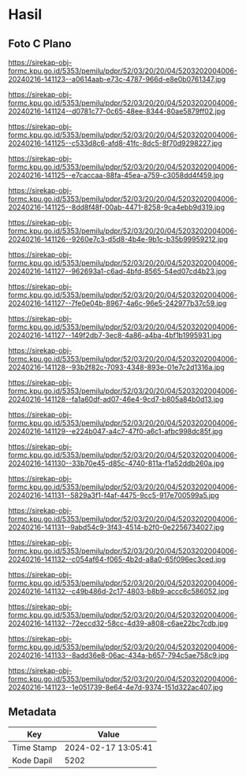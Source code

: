 # Hasil

## Foto C Plano

https://sirekap-obj-formc.kpu.go.id/5353/pemilu/pdpr/52/03/20/20/04/5203202004006-20240216-141123--a0614aab-e73c-4787-966d-e8e0b0761347.jpg

https://sirekap-obj-formc.kpu.go.id/5353/pemilu/pdpr/52/03/20/20/04/5203202004006-20240216-141124--d0781c77-0c65-48ee-8344-80ae5879ff02.jpg

https://sirekap-obj-formc.kpu.go.id/5353/pemilu/pdpr/52/03/20/20/04/5203202004006-20240216-141125--c533d8c6-afd8-41fc-8dc5-8f70d9298227.jpg

https://sirekap-obj-formc.kpu.go.id/5353/pemilu/pdpr/52/03/20/20/04/5203202004006-20240216-141125--e7caccaa-88fa-45ea-a759-c3058dd4f459.jpg

https://sirekap-obj-formc.kpu.go.id/5353/pemilu/pdpr/52/03/20/20/04/5203202004006-20240216-141125--8dd8f48f-00ab-4471-8258-9ca4ebb9d319.jpg

https://sirekap-obj-formc.kpu.go.id/5353/pemilu/pdpr/52/03/20/20/04/5203202004006-20240216-141126--9260e7c3-d5d8-4b4e-9b1c-b35b99959212.jpg

https://sirekap-obj-formc.kpu.go.id/5353/pemilu/pdpr/52/03/20/20/04/5203202004006-20240216-141127--962693a1-c6ad-4bfd-8565-54ed07cd4b23.jpg

https://sirekap-obj-formc.kpu.go.id/5353/pemilu/pdpr/52/03/20/20/04/5203202004006-20240216-141127--7fe0e04b-8967-4a6c-96e5-242977b37c59.jpg

https://sirekap-obj-formc.kpu.go.id/5353/pemilu/pdpr/52/03/20/20/04/5203202004006-20240216-141127--149f2db7-3ec8-4a86-a4ba-4bf1b1995931.jpg

https://sirekap-obj-formc.kpu.go.id/5353/pemilu/pdpr/52/03/20/20/04/5203202004006-20240216-141128--93b2f82c-7093-4348-893e-01e7c2d1316a.jpg

https://sirekap-obj-formc.kpu.go.id/5353/pemilu/pdpr/52/03/20/20/04/5203202004006-20240216-141128--fa1a60df-ad07-46e4-9cd7-b805a84b0d13.jpg

https://sirekap-obj-formc.kpu.go.id/5353/pemilu/pdpr/52/03/20/20/04/5203202004006-20240216-141129--e224b047-a4c7-47f0-a6c1-afbc998dc85f.jpg

https://sirekap-obj-formc.kpu.go.id/5353/pemilu/pdpr/52/03/20/20/04/5203202004006-20240216-141130--33b70e45-d85c-4740-811a-f1a52ddb260a.jpg

https://sirekap-obj-formc.kpu.go.id/5353/pemilu/pdpr/52/03/20/20/04/5203202004006-20240216-141131--5829a3f1-f4af-4475-9cc5-917e700599a5.jpg

https://sirekap-obj-formc.kpu.go.id/5353/pemilu/pdpr/52/03/20/20/04/5203202004006-20240216-141131--9abd54c9-3f43-4514-b2f0-0e2256734027.jpg

https://sirekap-obj-formc.kpu.go.id/5353/pemilu/pdpr/52/03/20/20/04/5203202004006-20240216-141132--c054af64-f065-4b2d-a8a0-65f096ec3ced.jpg

https://sirekap-obj-formc.kpu.go.id/5353/pemilu/pdpr/52/03/20/20/04/5203202004006-20240216-141132--c49b486d-2c17-4803-b8b9-accc6c586052.jpg

https://sirekap-obj-formc.kpu.go.id/5353/pemilu/pdpr/52/03/20/20/04/5203202004006-20240216-141132--72eccd32-58cc-4d39-a808-c6ae22bc7cdb.jpg

https://sirekap-obj-formc.kpu.go.id/5353/pemilu/pdpr/52/03/20/20/04/5203202004006-20240216-141133--8add36e8-06ac-434a-b657-794c5ae758c9.jpg

https://sirekap-obj-formc.kpu.go.id/5353/pemilu/pdpr/52/03/20/20/04/5203202004006-20240216-141123--1e051739-8e64-4e7d-9374-151d322ac407.jpg


## Metadata

| Key        | Value               |
| ---------- | ------------------- |
| Time Stamp | 2024-02-17 13:05:41 |
| Kode Dapil | 5202                |



